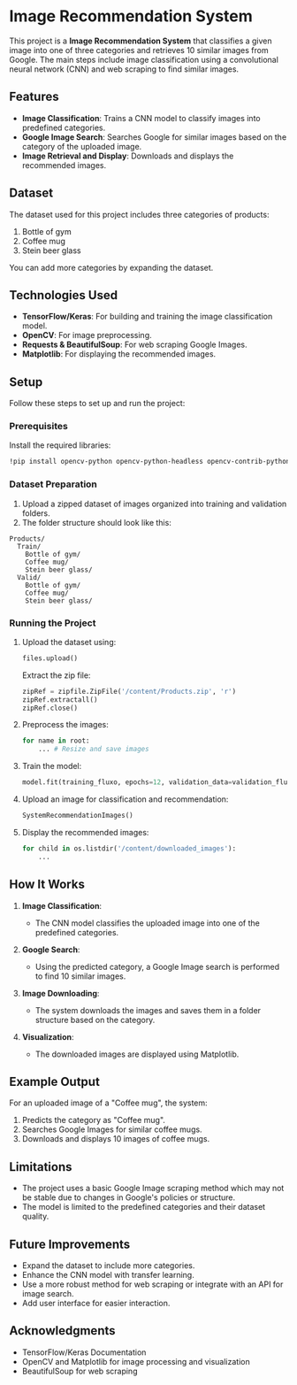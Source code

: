 # Image Recommendation System

This project is a **Image Recommendation System** that classifies a given image into one of three categories and retrieves 10 similar images from Google. The main steps include image classification using a convolutional neural network (CNN) and web scraping to find similar images.

## Features
- **Image Classification**: Trains a CNN model to classify images into predefined categories.
- **Google Image Search**: Searches Google for similar images based on the category of the uploaded image.
- **Image Retrieval and Display**: Downloads and displays the recommended images.

## Dataset
The dataset used for this project includes three categories of products:
1. Bottle of gym
2. Coffee mug
3. Stein beer glass

You can add more categories by expanding the dataset.

## Technologies Used
- **TensorFlow/Keras**: For building and training the image classification model.
- **OpenCV**: For image preprocessing.
- **Requests & BeautifulSoup**: For web scraping Google Images.
- **Matplotlib**: For displaying the recommended images.

## Setup
Follow these steps to set up and run the project:

### Prerequisites
Install the required libraries:
```bash
!pip install opencv-python opencv-python-headless opencv-contrib-python matplotlib tensorflow requests beautifulsoup4
```

### Dataset Preparation
1. Upload a zipped dataset of images organized into training and validation folders.
2. The folder structure should look like this:
```
Products/
  Train/
    Bottle of gym/
    Coffee mug/
    Stein beer glass/
  Valid/
    Bottle of gym/
    Coffee mug/
    Stein beer glass/
```

### Running the Project
1. Upload the dataset using:
   ```python
   files.upload()
   ```
   Extract the zip file:
   ```python
   zipRef = zipfile.ZipFile('/content/Products.zip', 'r')
   zipRef.extractall()
   zipRef.close()
   ```

2. Preprocess the images:
   ```python
   for name in root:
       ... # Resize and save images
   ```

3. Train the model:
   ```python
   model.fit(training_fluxo, epochs=12, validation_data=validation_fluxo)
   ```

4. Upload an image for classification and recommendation:
   ```python
   SystemRecommendationImages()
   ```

5. Display the recommended images:
   ```python
   for child in os.listdir('/content/downloaded_images'):
       ...
   ```

## How It Works
1. **Image Classification**:
   - The CNN model classifies the uploaded image into one of the predefined categories.

2. **Google Search**:
   - Using the predicted category, a Google Image search is performed to find 10 similar images.

3. **Image Downloading**:
   - The system downloads the images and saves them in a folder structure based on the category.

4. **Visualization**:
   - The downloaded images are displayed using Matplotlib.

## Example Output
For an uploaded image of a "Coffee mug", the system:
1. Predicts the category as "Coffee mug".
2. Searches Google Images for similar coffee mugs.
3. Downloads and displays 10 images of coffee mugs.

## Limitations
- The project uses a basic Google Image scraping method which may not be stable due to changes in Google's policies or structure.
- The model is limited to the predefined categories and their dataset quality.

## Future Improvements
- Expand the dataset to include more categories.
- Enhance the CNN model with transfer learning.
- Use a more robust method for web scraping or integrate with an API for image search.
- Add user interface for easier interaction.

## Acknowledgments
- TensorFlow/Keras Documentation
- OpenCV and Matplotlib for image processing and visualization
- BeautifulSoup for web scraping
